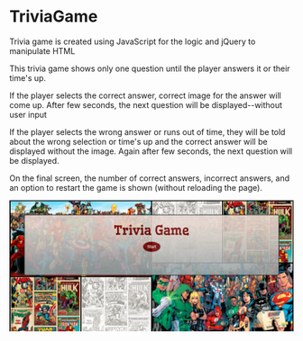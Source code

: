 # TriviaGame

Trivia game is created using JavaScript for the logic and jQuery to manipulate HTML

This trivia game shows only one question until the player answers it or their time's up.

If the player selects the correct answer, correct image for the answer will come up. After few seconds, the next question will be displayed--without user input

If the player selects the wrong answer or runs out of time, they will be told about the wrong selection or time's up and the correct answer will be displayed without the image. Again after few seconds, the next question will be displayed.

On the final screen, the number of correct answers, incorrect answers, and an option to restart the game is shown (without reloading the page).

![alt text](assets/images/triviagame.png "Screenshot of the Game")

